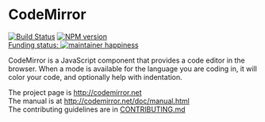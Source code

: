 # CodeMirror
[![Build Status](https://travis-ci.org/codemirror/CodeMirror.svg)](https://travis-ci.org/codemirror/CodeMirror)
[![NPM version](https://img.shields.io/npm/v/codemirror.svg)](https://www.npmjs.org/package/codemirror)  
[Funding status: ![maintainer happiness](https://marijnhaverbeke.nl/fund/status_s.png?again)](https://marijnhaverbeke.nl/fund/)

CodeMirror is a JavaScript component that provides a code editor in
the browser. When a mode is available for the language you are coding
in, it will color your code, and optionally help with indentation.

The project page is http://codemirror.net  
The manual is at http://codemirror.net/doc/manual.html  
The contributing guidelines are in [CONTRIBUTING.md](https://github.com/codemirror/CodeMirror/blob/master/CONTRIBUTING.md)
